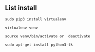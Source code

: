 <dl>
	<dt><H2>List install</H2></dt>
</dl>

```sudo pip3 install virtualenv```

```virtualenv venv```

```source venv/bin/activate or  deactivate```

```sudo apt-get install python3-tk```

